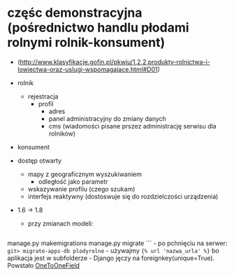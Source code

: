 # częśc demonstracyjna (pośrednictwo handlu płodami rolnymi rolnik-konsument)
- (http://www.klasyfikacje.gofin.pl/pkwiu/1,2,2,produkty-rolnictwa-i-lowiectwa-oraz-uslugi-wspomagajace.html#D01)
- rolnik
    - rejestracja
        - profil
            - adres
            - panel administracyjny do zmiany danych
            - cms (wiadomości pisane prszez administrację serwisu dla rolników)

- konsument
- dostęp otwarty
    - mapy z geograficznym wyszukiwaniem
        - odległość jako parametr 
    - wskazywanie profilu (czego szukam)
    - interfejs reaktywny (dostoswuje się do rozdzielczości urządzenia)

- 1.6 -> 1.8
    - przy zmianach modeli:
    
        ```
manage.py makemigrations
manage.py migrate
        ```
        - po pchnięciu na serwer: `git> migrate-apps-db plodyrolne`
    - używajmy `{% url 'nazwa_urla' %}` bo aplikacja jest w subfolderze
	- Django jęczy na foreignkey(unique=True). Powstało [OneToOneField](https://docs.djangoproject.com/en/1.8/ref/models/fields/#ref-onetoone)
